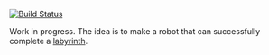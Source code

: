 [![Build Status](https://travis-ci.org/atn34/labyrinth-bot.svg?branch=master)](https://travis-ci.org/atn34/labyrinth-bot)

Work in progress. The idea is to make a robot that can successfully complete a
[labyrinth](https://en.wikipedia.org/wiki/Labyrinth_(marble_game)).

